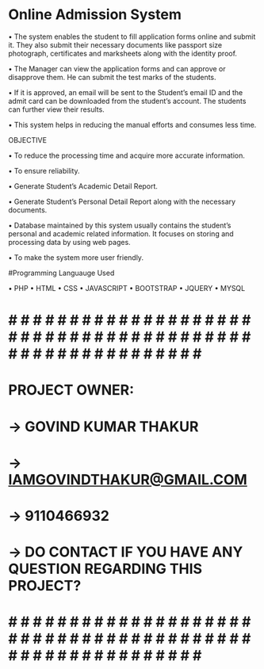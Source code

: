 # Online Admission System


•	The system enables the student to fill application forms online and submit it. They also submit their necessary documents like passport size photograph, certificates and marksheets along with the identity proof. 

•	The Manager can view the application forms and can approve or disapprove them. He can submit the test marks of the students.

•	If it is approved, an email will be sent to the Student’s email ID and the admit card can be downloaded from the student’s account. The students can further view their results. 

•	This system helps in reducing the manual efforts and consumes less time.

OBJECTIVE


•	To reduce the processing time and acquire more accurate information. 

•	To ensure reliability.

•	Generate Student’s Academic Detail Report.

•	Generate Student’s Personal Detail Report along with the necessary documents.

•	Database maintained by this system usually contains the student’s personal and academic related information. It focuses on storing and processing data by using web pages.

•	To make the system more user friendly. 

#Programming Languauge Used

• PHP
• HTML
• CSS
• JAVASCRIPT
• BOOTSTRAP
• JQUERY
• MYSQL
# # # # # # # # # # # # # # # # # # # # # # # # # # # # # # # # # # # # # # # # # # # # # # # # # # # # # # # # # #
#                                                                                                                 #
#      PROJECT OWNER:                                                                                             #
#               -> GOVIND KUMAR THAKUR                                                                            #
#               -> IAMGOVINDTHAKUR@GMAIL.COM                                                                      #
#               -> 9110466932                                                                                     #
#               -> DO CONTACT IF YOU HAVE ANY QUESTION REGARDING THIS PROJECT?                                    #
#                                                                                                                 #
#                                                                                                                 #
#                                                                                                                 #
#                                                                                                                 #
# # # # # # # # # # # # # # # # # # # # # # # # # # # # # # # # # # # # # # # # # # # # # # # # # # # # # # # # # #
